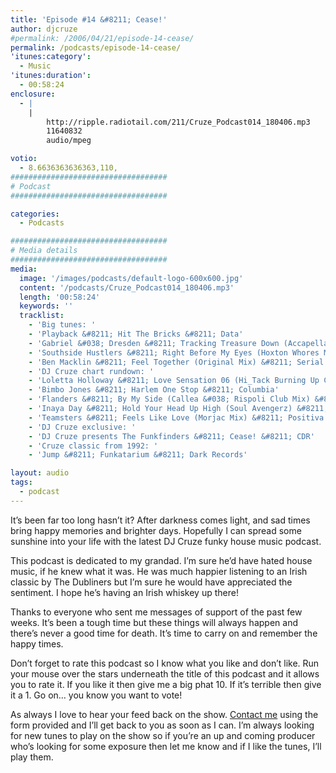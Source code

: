 ```yaml
---
title: 'Episode #14 &#8211; Cease!'
author: djcruze
#permalink: /2006/04/21/episode-14-cease/
permalink: /podcasts/episode-14-cease/
'itunes:category':
  - Music
'itunes:duration':
  - 00:58:24
enclosure:
  - |
    |
        http://ripple.radiotail.com/211/Cruze_Podcast014_180406.mp3
        11640832
        audio/mpeg

votio:
  - 8.6636363636363,110,
###################################
# Podcast
###################################

categories:
  - Podcasts

###################################
# Media details
###################################
media:
  image: '/images/podcasts/default-logo-600x600.jpg'
  content: '/podcasts/Cruze_Podcast014_180406.mp3'
  length: '00:58:24'
  keywords: ''
  tracklist:
    - 'Big tunes: '
    - 'Playback &#8211; Hit The Bricks &#8211; Data'
    - 'Gabriel &#038; Dresden &#8211; Tracking Treasure Down (Accapella) &#8211; Organized Nature'
    - 'Southside Hustlers &#8211; Right Before My Eyes (Hoxton Whores Mix) &#8211; Data'
    - 'Ben Macklin &#8211; Feel Together (Original Mix) &#8211; Serial Recordings'
    - 'DJ Cruze chart rundown: '
    - 'Loletta Holloway &#8211; Love Sensation 06 (Hi_Tack Burning Up Club Mix) &#8211; Gusto'
    - 'Bimbo Jones &#8211; Harlem One Stop &#8211; Columbia'
    - 'Flanders &#8211; By My Side (Callea &#038; Rispoli Club Mix) &#8211; Gusto'
    - 'Inaya Day &#8211; Hold Your Head Up High (Soul Avengerz) &#8211; Adhesive'
    - 'Teamsters &#8211; Feels Like Love (Morjac Mix) &#8211; Positiva'
    - 'DJ Cruze exclusive: '
    - 'DJ Cruze presents The Funkfinders &#8211; Cease! &#8211; CDR'
    - 'Cruze classic from 1992: '
    - 'Jump &#8211; Funkatarium &#8211; Dark Records'

layout: audio
tags:
  - podcast
---
```


It&#8217;s been far too long hasn&#8217;t it? After darkness comes light, and sad times bring happy memories and brighter days. Hopefully I can spread some sunshine into your life with the latest DJ Cruze funky house music podcast.

This podcast is dedicated to my grandad. I&#8217;m sure he&#8217;d have hated house music, if he knew what it was. He was much happier listening to an Irish classic by The Dubliners but I&#8217;m sure he would have appreciated the sentiment. I hope he&#8217;s having an Irish whiskey up there!

Thanks to everyone who sent me messages of support of the past few weeks. It&#8217;s been a tough time but these things will always happen and there&#8217;s never a good time for death. It&#8217;s time to carry on and remember the happy times.

Don&#8217;t forget to rate this podcast so I know what you like and don&#8217;t like. Run your mouse over the stars underneath the title of this podcast and it allows you to rate it. If you like it then give me a big phat 10. If it&#8217;s terrible then give it a 1. Go on&#8230; you know you want to vote!

As always I love to hear your feed back on the show. [Contact me][15] using the form provided and I&#8217;ll get back to you as soon as I can. I&#8217;m always looking for new tunes to play on the show so if you&#8217;re an up and coming producer who&#8217;s looking for some exposure then let me know and if I like the tunes, I&#8217;ll play them.

[1]: http://ripple.radiotail.com/211/Cruze_Podcast014_180406.mp3
[2]: http://www.djcruze.co.uk/cms/podcasts/feed/rss2
[3]: http://www.ministryofsound.com/
[4]: http://www.gabrielanddresden.com/
[5]: http://www.hoxtonwhores.com/
[6]: http://www.myspace.com/benmacklin
[7]: http://www.serialrecords.com/
[8]: http://www.gutrecords.com/
[9]: http://www.bimbojones.com/
[10]: http://www.inayaday.com/
[11]: http://www.adhesiverecords.co.uk/
[12]: http://www.morjac.com/
[13]: http://www.positivarecords.com/
[14]: http://www.djcruze.co.uk/
[15]: /contact
